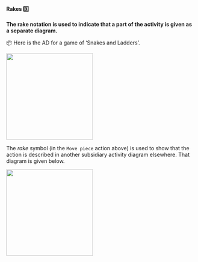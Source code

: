 <div id="title">

#### Rakes :three:

</div>

<div id="body">

**The rake notation is used to indicate that a part of the activity is given as a separate diagram.**

<tip-box> 

:package: Here is the AD for a game of  ‘Snakes and Ladders’.

<img src="{{baseUrl}}/uml/activityDiagrams/basicNotations/rakes/images/snakesAndLadders.png" height="230" />
<p/>


The _rake_ symbol (in the `Move piece` action above) is used to show that the action is described in another subsidiary activity diagram elsewhere. That diagram is given below.

<img src="{{baseUrl}}/uml/activityDiagrams/basicNotations/rakes/images/movePiece.png" height="230" />
<p/>
</tip-box>

</div>

<div id="extras">
</div>

</div>
